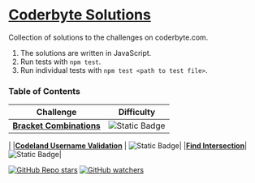 # [Coderbyte Solutions]('https://coderbyte.com/challenges')

Collection of solutions to the challenges on coderbyte.com. 
1. The solutions are written in JavaScript. 
2. Run tests with `npm test`.
3. Run individual tests with `npm test <path to test file>`.

### Table of Contents
| Challenge | Difficulty |
| --------- | ---------- |
|[<strong>Bracket Combinations</strong>](/bracket%20combinations/) | ![Static Badge](https://img.shields.io/badge/Difficulty-Hard-red?style=for-the-badge)
 |
|[<strong>Codeland Username Validation</strong>](/codeland%20username%20validation/) | ![Static Badge](https://img.shields.io/badge/Difficulty-Easy-green?style=for-the-badge)|
|[<strong>Find Intersection</strong>](/find%20intersection/)| ![Static Badge](https://img.shields.io/badge/Difficulty-Easy-green?style=for-the-badge)|


[![GitHub Repo stars](https://img.shields.io/github/stars/richkevan/coderbyte_solutions?style=for-the-badge&link=https%3A%2F%2Fgithub.com%2Frichkevan%2Fcoderbyte_solutions)]("https://github.com/richkevan/coderbyte_solutions")
[![GitHub watchers](https://img.shields.io/github/watchers/richkevan/coderbyte_solutions?style=for-the-badge&link=https%3A%2F%2Fgithub.com%2Frichkevan%2Fcoderbyte_solutions%2Fsubscription)](https://github.com/richkevan/coderbyte_solutions/subscription)